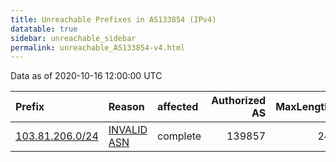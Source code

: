 ```yaml
---
title: Unreachable Prefixes in AS133854 (IPv4)
datatable: true
sidebar: unreachable_sidebar
permalink: unreachable_AS133854-v4.html
---
```


Data as of 2020-10-16 12:00:00 UTC


<div class="datatable-begin"></div>

| Prefix                                                   | Reason                                                                                                  | affected   |   Authorized AS |   MaxLength | Anchor                                       |   unreachable /24s |
|:---------------------------------------------------------|:--------------------------------------------------------------------------------------------------------|:-----------|----------------:|------------:|:---------------------------------------------|-------------------:|
| [103.81.206.0/24](https://stat.ripe.net/103.81.206.0/24) | [INVALID ASN](https://rpki-validator.ripe.net/announcement-preview?asn=AS133854&prefix=103.81.206.0/24) | complete   |          139857 |          24 | [APNIC](unreachable_APNIC_RPKI_Root-v4.html) |                  1 |

<div class="datatable-end"></div>